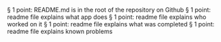 § 1 point: README.md is in the root of the repository on Github
§ 1 point: readme file explains what app does
§ 1 point: readme file explains who worked on it
§ 1 point: readme file explains what was completed
§ 1 point: readme file explains known problems
